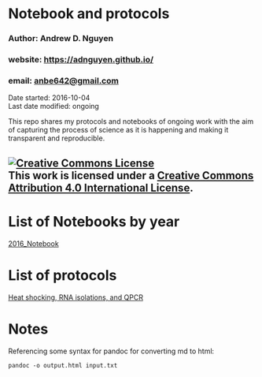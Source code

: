 # Notebook and protocols 
### Author: Andrew D. Nguyen    
### website: https://adnguyen.github.io/    
### email: anbe642@gmail.com   
Date started: 2016-10-04    
Last date modified: ongoing    

This repo shares my protocols and notebooks of ongoing work with the aim of capturing the process of science as it is happening and making it transparent and reproducible. 

<a rel="license" href="http://creativecommons.org/licenses/by/4.0/"><img alt="Creative Commons License" style="border-width:0" src="https://i.creativecommons.org/l/by/4.0/88x31.png" /></a><br />This work is licensed under a <a rel="license" href="http://creativecommons.org/licenses/by/4.0/">Creative Commons Attribution 4.0 International License</a>.
------



# List of Notebooks by year
[2016_Notebook](https://github.com/adnguyen/Notebooks_and_Protocols/blob/master/2016_notebook.md)


# List of protocols

[Heat shocking, RNA isolations, and QPCR](https://github.com/adnguyen/Notebooks_and_Protocols/blob/master/2016_ANBE_protocols.md)


# Notes 

Referencing some syntax for pandoc for converting md to html:

```
pandoc -o output.html input.txt
```
